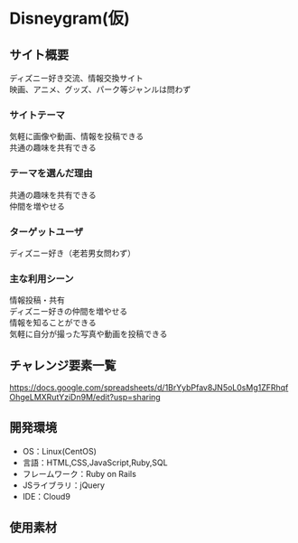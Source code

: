 # Disneygram(仮)

## サイト概要
ディズニー好き交流、情報交換サイト  
映画、アニメ、グッズ、パーク等ジャンルは問わず

### サイトテーマ
気軽に画像や動画、情報を投稿できる  
共通の趣味を共有できる

### テーマを選んだ理由
共通の趣味を共有できる  
仲間を増やせる

### ターゲットユーザ
ディズニー好き（老若男女問わず）

### 主な利用シーン
情報投稿・共有  
ディズニー好きの仲間を増やせる  
情報を知ることができる  
気軽に自分が撮った写真や動画を投稿できる  

## チャレンジ要素一覧
https://docs.google.com/spreadsheets/d/1BrYybPfav8JN5oL0sMg1ZFRhqfOhgeLMXRutYziDn9M/edit?usp=sharing

## 開発環境
- OS：Linux(CentOS)
- 言語：HTML,CSS,JavaScript,Ruby,SQL
- フレームワーク：Ruby on Rails
- JSライブラリ：jQuery
- IDE：Cloud9

## 使用素材

